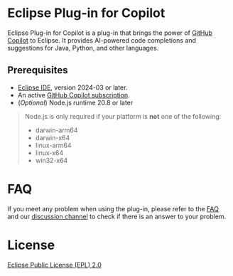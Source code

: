 # Eclipse Plug-in for Copilot
Eclipse Plug-in for Copilot is a plug-in that brings the power of [GitHub Copilot](https://github.com/features/copilot) to Eclipse. It provides AI-powered code completions and suggestions for Java, Python, and other languages.

## Prerequisites
- [Eclipse IDE](https://www.eclipse.org/downloads/), version 2024-03 or later.
- An active [GitHub Copilot subscription](https://github.com/features/copilot).
- (*Optional*) Node.js runtime 20.8 or later

> Node.js is only required if your platform is **not** one of the following:
> - darwin-arm64
> - darwin-x64
> - linux-arm64
> - linux-x64
> - win32-x64

# FAQ
If you meet any problem when using the plug-in, please refer to the [FAQ](https://github.com/eclipse-copilot/eclipse-copilot/wiki/Frequently-Asked-Questions) and our [discussion channel](https://github.com/eclipse-copilot/eclipse-copilot/discussions) to check if there is an answer to your problem.

# License

[Eclipse Public License (EPL) 2.0](https://www.eclipse.org/legal/epl-2.0/)
